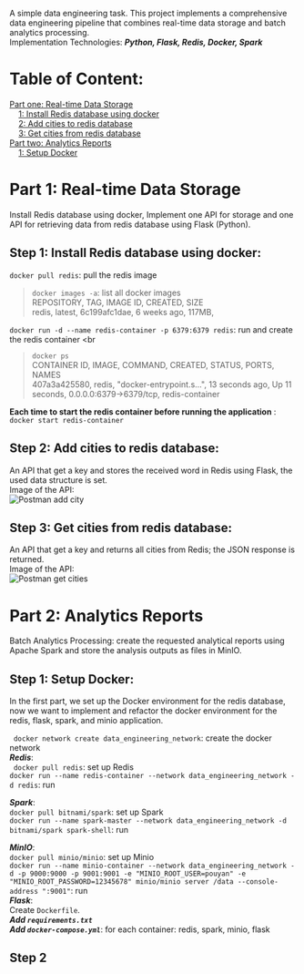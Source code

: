 A simple data engineering task. This project implements a comprehensive data engineering pipeline that combines
real-time data storage and batch analytics processing. <br>
Implementation Technologies: ***Python, Flask, Redis, Docker, Spark***

# Table of Content:

[Part one: Real-time Data Storage](#part-1-real-time-data-storage) <br>
&nbsp;&nbsp;&nbsp;&nbsp;[1: Install Redis database using docker](#step-1-install-redis-database-using-docker) <br>
&nbsp;&nbsp;&nbsp;&nbsp;[2: Add cities to redis database](#step-2-add-cities-to-redis-database)<br>
&nbsp;&nbsp;&nbsp;&nbsp;[3: Get cities from redis database](#step-3-get-cities-from-redis-database)<br>
[Part two: Analytics Reports](#part-2-analytics-reports) <br>
&nbsp;&nbsp;&nbsp;&nbsp;[1: Setup Docker](#step-1-setup-docker)<br>

# Part 1: Real-time Data Storage

Install Redis database using docker, Implement one API for storage and one API for retrieving data from redis database
using Flask (Python).

## Step 1: Install Redis database using docker:

``` docker pull redis ```: pull the redis image <br>

> ``` docker images -a ```: list all docker images <br> REPOSITORY, TAG, IMAGE ID, CREATED, SIZE <br>
> redis, latest, 6c199afc1dae, 6 weeks ago, 117MB,

``` docker run -d --name redis-container -p 6379:6379 redis ```: run and create the redis container <br
> ``` docker ps ``` <br> CONTAINER ID, IMAGE, COMMAND, CREATED, STATUS, PORTS, NAMES <br>
> 407a3a425580, redis,     "docker-entrypoint.s…", 13 seconds ago, Up 11 seconds, 0.0.0.0:6379->6379/tcp,
> redis-container

**Each time to start the redis container before running the application** : ``` docker start redis-container ``` <br>

## Step 2: Add cities to redis database:

An API that get a key and stores the received word in Redis using Flask, the used data structure is set. <br>
Image of the API: <br>
![Postman add city](https://github.com/pouyanhessabi/Redis-Spark-Analytics-Pipeline/blob/main/Report/pic/Postman%20add-city.jpg)

## Step 3: Get cities from redis database:

An API that get a key and returns all cities from Redis; the JSON response is returned. <br>
Image of the API: <br>
![Postman get cities](https://github.com/pouyanhessabi/Redis-Spark-Analytics-Pipeline/blob/main/Report/pic/Postman%20get-cities.jpg)

# Part 2: Analytics Reports

Batch Analytics Processing: create the requested analytical reports using Apache Spark and store the analysis outputs as
files in MinIO. <br>

## Step 1: Setup Docker:

In the first part, we set up the Docker environment for the redis database, now we want to implement and refactor the
docker environment for the redis, flask, spark, and minio application. <br>

``` docker network create data_engineering_network```: create the docker network <br>
***Redis***: <br>
``` docker pull redis```: set up Redis <br>
```docker run --name redis-container --network data_engineering_network -d redis```: run <br>

***Spark***: <br>
```docker pull bitnami/spark```: set up Spark <br>
```docker run --name spark-master --network data_engineering_network -d bitnami/spark spark-shell```: run <br>

***MinIO***: <br>
```docker pull minio/minio```: set up Minio <br>
```docker run --name minio-container --network data_engineering_network -d -p 9000:9000 -p 9001:9001 -e "MINIO_ROOT_USER=pouyan" -e "MINIO_ROOT_PASSWORD=12345678" minio/minio server /data --console-address ":9001"```:
run <br>
***Flask***: <br>
Create ```Dockerfile```.<br>
***Add ```requirements.txt```*** <br>
***Add ```docker-compose.yml```***: for each container: redis, spark, minio, flask<br>

## Step 2
